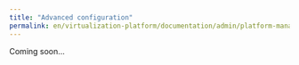 ```yaml
---
title: "Advanced configuration"
permalink: en/virtualization-platform/documentation/admin/platform-management/node-management/advanced.html
---
```


Coming soon...

